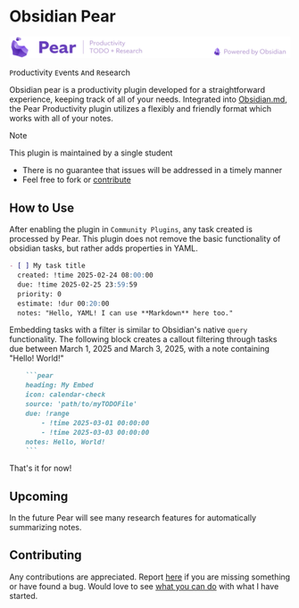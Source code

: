 # Obsidian Pear

![Obsidian Pear](banner.svg)

`P`roductivity
`E`vents
`A`nd
`R`esearch


Obsidian pear is a productivity plugin developed for a straightforward experience, keeping track of all of your needs. Integrated into [Obsidian.md](https://obsidian.md/), the Pear Productivity plugin utilizes a flexibly and friendly format which works with all of your notes.

> [!NOTE]
> This plugin is maintained by a single student
> - There is no guarantee that issues will be addressed in a timely manner
> - Feel free to fork or [contribute](#contributing)

## How to Use
After enabling the plugin in `Community Plugins`, any task created is processed by Pear. This plugin does not remove the basic functionality of obsidian tasks, but rather adds properties in YAML.
```md
- [ ] My task title
  created: !time 2025-02-24 08:00:00
  due: !time 2025-02-25 23:59:59
  priority: 0
  estimate: !dur 00:20:00
  notes: "Hello, YAML! I can use **Markdown** here too."
```
Embedding tasks with a filter is similar to Obsidian's native `query` functionality. The following block creates a callout filtering through tasks due between March 1, 2025 and March 3, 2025, with a note containing "Hello! World!" 
```md
	```pear
	heading: My Embed
	icon: calendar-check
	source: 'path/to/myTODOFile'
	due: !range
		- !time 2025-03-01 00:00:00
		- !time 2025-03-03 00:00:00
	notes: Hello, World!
	```
```
That's it for now!

## Upcoming
In the future Pear will see many research features for automatically summarizing notes.

## Contributing
Any contributions are appreciated. Report [here](https://github.com/Hudson-Stolfus/obsidian-pear/issues) if you are missing something or have found a bug. Would love to see [what you can do](https://github.com/Hudson-Stolfus/obsidian-pear/fork) with what I have started.
